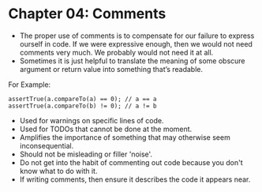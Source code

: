 # Chapter 04: Comments

- The proper use of comments is to compensate for our failure to express ourself in code. If we were expressive enough, then we would not need comments very much. We probably would not need it at all.
- Sometimes it is just helpful to translate the meaning of some obscure argument or return value into something that’s readable.

For Example: 
```
assertTrue(a.compareTo(a) == 0); // a == a
assertTrue(a.compareTo(b) != 0); // a != b
```

- Used for warnings on specific lines of code.
- Used for TODOs that cannot be done at the moment.
- Amplifies the importance of something that may otherwise seem inconsequential.
- Should not be misleading or filler 'noise'.
- Do not get into the habit of commenting out code because you don't know what to do with it.
- If writing comments, then ensure it describes the code it appears near.
